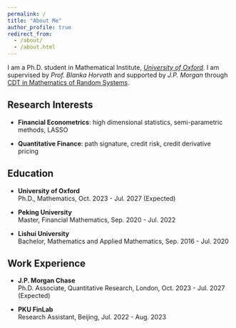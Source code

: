 ```yaml
---
permalink: /
title: "About Me"
author_profile: true
redirect_from: 
  - /about/
  - /about.html
---
```


I am a Ph.D. student in Mathematical Institute, *[University of Oxford](https://www.ox.ac.uk/)*. I am supervised by *Prof. Blanka Horvath* and supported by *J.P. Morgan* through [CDT in Mathematics of Random Systems](https://www.randomsystems-cdt.ac.uk/).

Research Interests
------
- **Financial Econometrics**: high dimensional statistics, semi-parametric methods, LASSO
  
- **Quantitative Finance**: path signature, credit risk, credit derivative pricing


Education
------
- **University of Oxford** <br/>
  Ph.D., Mathematics, Oct. 2023 - Jul. 2027 (Expected)
  
  
- **Peking University** <br/>
  Master, Financial Mathematics, Sep. 2020 - Jul. 2022

- **Lishui University** <br/>
  Bachelor, Mathematics and Applied Mathematics, Sep. 2016 - Jul. 2020

  

Work Experience
------
- **J.P. Morgan Chase** <br/>
  Ph.D. Associate, Quantitative Research, London, Oct. 2023 - Jul. 2027 (Expected)
  

- **PKU FinLab** <br/>
  Research Assistant, Beijing, Jul. 2022 - Aug. 2023

